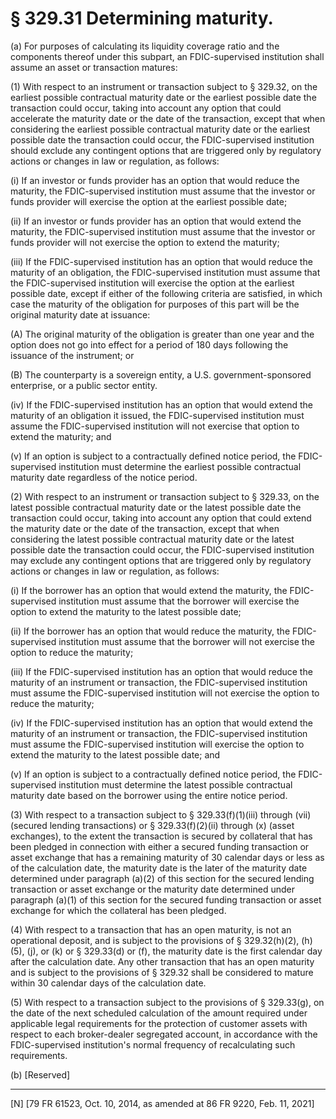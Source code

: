 # § 329.31   Determining maturity.

(a) For purposes of calculating its liquidity coverage ratio and the components thereof under this subpart, an FDIC-supervised institution shall assume an asset or transaction matures:


(1) With respect to an instrument or transaction subject to § 329.32, on the earliest possible contractual maturity date or the earliest possible date the transaction could occur, taking into account any option that could accelerate the maturity date or the date of the transaction, except that when considering the earliest possible contractual maturity date or the earliest possible date the transaction could occur, the FDIC-supervised institution should exclude any contingent options that are triggered only by regulatory actions or changes in law or regulation, as follows:


(i) If an investor or funds provider has an option that would reduce the maturity, the FDIC-supervised institution must assume that the investor or funds provider will exercise the option at the earliest possible date;


(ii) If an investor or funds provider has an option that would extend the maturity, the FDIC-supervised institution must assume that the investor or funds provider will not exercise the option to extend the maturity;


(iii) If the FDIC-supervised institution has an option that would reduce the maturity of an obligation, the FDIC-supervised institution must assume that the FDIC-supervised institution will exercise the option at the earliest possible date, except if either of the following criteria are satisfied, in which case the maturity of the obligation for purposes of this part will be the original maturity date at issuance:


(A) The original maturity of the obligation is greater than one year and the option does not go into effect for a period of 180 days following the issuance of the instrument; or


(B) The counterparty is a sovereign entity, a U.S. government-sponsored enterprise, or a public sector entity.


(iv) If the FDIC-supervised institution has an option that would extend the maturity of an obligation it issued, the FDIC-supervised institution must assume the FDIC-supervised institution will not exercise that option to extend the maturity; and


(v) If an option is subject to a contractually defined notice period, the FDIC-supervised institution must determine the earliest possible contractual maturity date regardless of the notice period.


(2) With respect to an instrument or transaction subject to § 329.33, on the latest possible contractual maturity date or the latest possible date the transaction could occur, taking into account any option that could extend the maturity date or the date of the transaction, except that when considering the latest possible contractual maturity date or the latest possible date the transaction could occur, the FDIC-supervised institution may exclude any contingent options that are triggered only by regulatory actions or changes in law or regulation, as follows:


(i) If the borrower has an option that would extend the maturity, the FDIC-supervised institution must assume that the borrower will exercise the option to extend the maturity to the latest possible date;


(ii) If the borrower has an option that would reduce the maturity, the FDIC-supervised institution must assume that the borrower will not exercise the option to reduce the maturity;


(iii) If the FDIC-supervised institution has an option that would reduce the maturity of an instrument or transaction, the FDIC-supervised institution must assume the FDIC-supervised institution will not exercise the option to reduce the maturity;


(iv) If the FDIC-supervised institution has an option that would extend the maturity of an instrument or transaction, the FDIC-supervised institution must assume the FDIC-supervised institution will exercise the option to extend the maturity to the latest possible date; and


(v) If an option is subject to a contractually defined notice period, the FDIC-supervised institution must determine the latest possible contractual maturity date based on the borrower using the entire notice period.


(3) With respect to a transaction subject to § 329.33(f)(1)(iii) through (vii) (secured lending transactions) or § 329.33(f)(2)(ii) through (x) (asset exchanges), to the extent the transaction is secured by collateral that has been pledged in connection with either a secured funding transaction or asset exchange that has a remaining maturity of 30 calendar days or less as of the calculation date, the maturity date is the later of the maturity date determined under paragraph (a)(2) of this section for the secured lending transaction or asset exchange or the maturity date determined under paragraph (a)(1) of this section for the secured funding transaction or asset exchange for which the collateral has been pledged.


(4) With respect to a transaction that has an open maturity, is not an operational deposit, and is subject to the provisions of § 329.32(h)(2), (h)(5), (j), or (k) or § 329.33(d) or (f), the maturity date is the first calendar day after the calculation date. Any other transaction that has an open maturity and is subject to the provisions of § 329.32 shall be considered to mature within 30 calendar days of the calculation date.


(5) With respect to a transaction subject to the provisions of § 329.33(g), on the date of the next scheduled calculation of the amount required under applicable legal requirements for the protection of customer assets with respect to each broker-dealer segregated account, in accordance with the FDIC-supervised institution's normal frequency of recalculating such requirements.


(b) [Reserved] 



---

[N] [79 FR 61523, Oct. 10, 2014, as amended at 86 FR 9220, Feb. 11, 2021]




